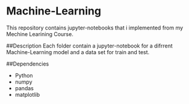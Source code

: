 # Machine-Learning
This repository contains jupyter-notebooks that i implemented from my Mechine Learining Course.

##Description
Each folder contain a jupyter-notebook for a difrrent Machine-Learning model and a data set for train and test.

##Dependencies
* Python
* numpy
* pandas
* matplotlib
